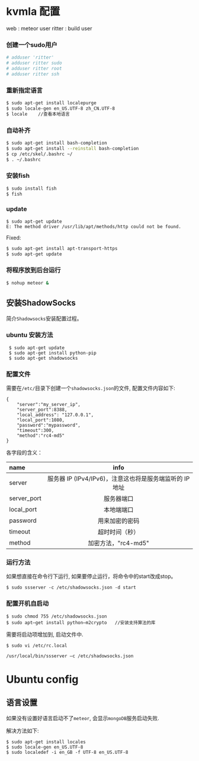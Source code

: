 # kvmla 配置
web : meteor user
ritter : build user

### 创建一个sudo用户
```bash
# adduser 'ritter'
# adduser ritter sudo 
# adduser ritter root
# adduser ritter ssh
```

### 重新指定语言
```bash
$ sudo apt-get install localepurge
$ sudo locale-gen en_US.UTF-8 zh_CN.UTF-8
$ locale    //查看本地语言
```

### 自动补齐
```bash
$ sudo apt-get install bash-completion
$ sudo apt-get install --reinstall bash-completion
$ cp /etc/skel/.bashrc ~/
$ . ~/.bashrc
```

### 安装fish
```bash
$ sudo install fish
$ fish
```
### update
```
$ sudo apt-get update
E: The method driver /usr/lib/apt/methods/http could not be found.
```
Fixed:
```bash
$ sudo apt-get install apt-transport-https
$ sudo apt-get update
```

### 将程序放到后台运行
```bash
$ nohup meteor &
```


## 安装ShadowSocks
简介`Shadowsocks`安装配置过程。

### ubuntu 安装方法

```
 $ sudo apt-get update 
 $ sudo apt-get install python-pip
 $ sudo apt-get shadowsocks
```
### 配置文件
需要在`/etc/`目录下创建一个`shadowsocks.json`的文件, 配置文件内容如下:
```
{
    "server":"my_server_ip",
    "server_port":8388,
    "local_address": "127.0.0.1",
    "local_port":1080,
    "password":"mypassword",
    "timeout":300,
    "method":"rc4-md5"
}
```
各字段的含义：

|name	|info|
| :------ | :--------------------------------: |
|server	|服务器 IP (IPv4/IPv6)，注意这也将是服务端监听的 IP 地址|
|server_port|	服务器端口|
|local_port|	本地端端口|
|password|用来加密的密码|
|timeout|	超时时间（秒）|
|method|加密方法，"rc4-md5"|

### 运行方法
如果想直接在命令行下运行, 如果要停止运行，将命令中的start改成stop。

```
$ sudo ssserver -c /etc/shadowsocks.json -d start
```

### 配置开机自启动

```
$ sudo chmod 755 /etc/shadowsocks.json
$ sudo apt–get install python–m2crypto   //安装支持算法的库
```
需要将启动项增加到, 启动文件中.
```
$ sudo vi /etc/rc.local

/usr/local/bin/ssserver –c /etc/shadowsocks.json
```


# Ubuntu config

## 语言设置
如果没有设置好语言启动不了`meteor`, 会显示`mongoDB`服务启动失败.

解决方法如下:
```
$ sudo apt-get install locales
$ sudo locale-gen en_US.UTF-8
$ sudo localedef -i en_GB -f UTF-8 en_US.UTF-8 
```
